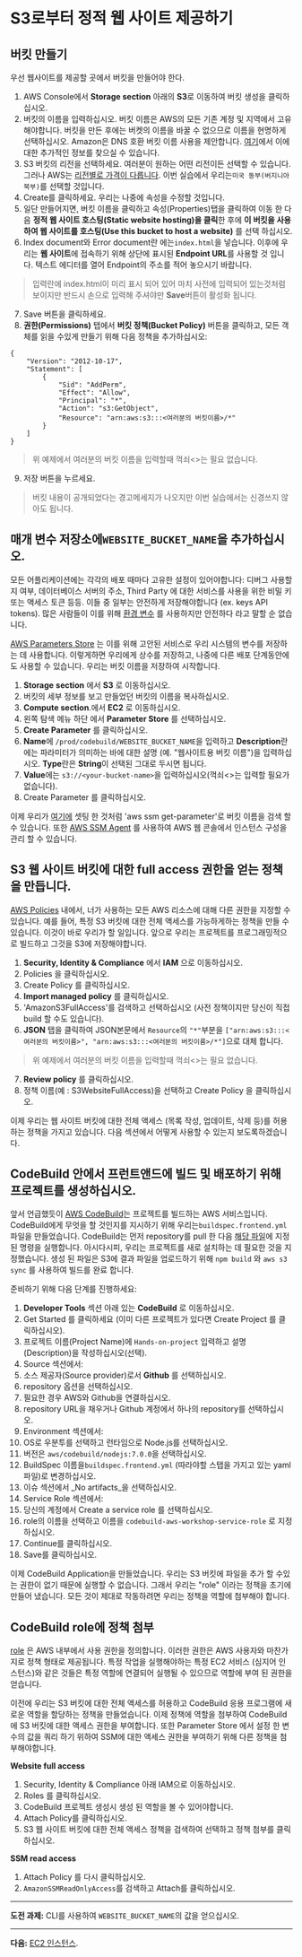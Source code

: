 # S3로부터 정적 웹 사이트 제공하기

## 버킷 만들기

우선 웹사이트를 제공할 곳에서 버킷을 만들어야 한다.

1. AWS Console에서 **Storage section** 아래의 **S3**로 이동하여 버킷 생성을 클릭하십시오.
2. 버킷의 이름을 입력하십시오. 
버킷 이름은 AWS의 모든 기존 계정 및 지역에서 고유해야합니다. 
버킷을 만든 후에는 버켓의 이름을 바꿀 수 없으므로 이름을 현명하게 선택하십시오. 
Amazon은 DNS 호환 버킷 이름 사용을 제안합니다. [여기](https://docs.aws.amazon.com/AmazonS3/latest/dev/BucketRestrictions.html#bucketnamingrules)에서 이에 대한 추가적인 정보를 찾으실 수 있습니다.
3. S3 버킷의 리전을 선택하세요. 여러분이 원하는 어떤 리전이든 선택할 수 있습니다. 그러나 AWS는 [리전별로 가격이 다릅니다](https://aws.amazon.com/s3/pricing/). 이번 실습에서 우리는`미국 동부(버지니아 북부)`를 선택할 것입니다.
4. Create를 클릭하세요. 우리는 나중에 속성을 수정할 것입니다.
5. 일단 만들어지면, 버킷 이름을 클릭하고 속성(Properties)탭을 클릭하여 이동 한 다음 **정적 웹 사이트 호스팅(Static website hosting)을 클릭**한 후에 **이 버킷을 사용하여 웹 사이트를 호스팅(Use this bucket to host a website)** 를 선택 하십시오.
6. Index document와 Error document란 에는`index.html`을 넣습니다. 이후에 우리는 **웹 사이트**에 접속하기 위해 상단에 표시된 **Endpoint URL**를 사용할 것 입니다. 텍스트 에디터를 열어 Endpoint의 주소를 적어 놓으시기 바랍니다.
> 입력란에 index.html이 미리 표시 되어 있어 마치 사전에 입력되어 있는것처럼 보이지만 반드시 손으로 입력해 주셔야만 **Save**버튼이 활성화 됩니다.
7. Save 버튼을 클릭하세요.
8. **권한(Permissions)** 탭에서 **버킷 정책(Bucket Policy)** 버튼을 클릭하고, 모든 객체를 읽을 수있게 만들기 위해 다음 정책을 추가하십시오:
  ```
  {
      "Version": "2012-10-17",
      "Statement": [
          {
              "Sid": "AddPerm",
              "Effect": "Allow",
              "Principal": "*",
              "Action": "s3:GetObject",
              "Resource": "arn:aws:s3:::<여러분의 버킷이름>/*"
          }
      ]
  }
  ```
> 위 예제에서 여러분의 버킷 이름을 입력할때 꺽쇠<>는 필요 없습니다.

9. 저장 버튼을 누르세요.
> 버킷 내용이 공개되었다는 경고메세지가 나오지만 이번 실습에서는 신경쓰지 않아도 됩니다.

## 매개 변수 저장소에`WEBSITE_BUCKET_NAME`을 추가하십시오.

모든 어플리케이션에는 각각의 배포 때마다 고유한 설정이 있어야합니다: 디버그 사용할지 여부, 데이터베이스 서버의 주소, Third Party 에 대한 서비스를 사용을 위한 비밀 키 또는 액세스 토큰 등등. 이들 중 일부는 안전하게 저장해야합니다 (ex. keys API tokens). 많은 사람들이 이를 위해 [환경 변수](https://en.wikipedia.org/wiki/Environment_variable) 를 사용하지만 안전하다 라고 말할 순 없습니다.

[AWS Parameters Store](http://docs.aws.amazon.com/systems-manager/latest/userguide/systems-manager-paramstore.html) 는 이를 위해 고안된 서비스로 우리 시스템의 변수를 저장하는 데 사용합니다. 이렇게하면 우리에게 상수를 저장하고, 나중에 다른 배포 단계동안에도 사용할 수 있습니다. 우리는 버킷 이름을 저장하여 시작합니다.

1. **Storage** **section** 에서 **S3** 로 이동하십시오. 
2. 버킷의 세부 정보를 보고 만들었던 버킷의 이름을 복사하십시오.
3. **Compute section**.에서 **EC2** 로 이동하십시오.
4. 왼쪽 탐색 메뉴 하단 에서 **Parameter Store** 를 선택하십시오.
5. **Create Parameter** 를 클릭하십시오.
6. **Name**에 `/prod/codebuild/WEBSITE_BUCKET_NAME`을 입력하고 **Description**란에는 파라미터가 의미하는 바에 대한 설명 (예. "웹사이트용 버킷 이름")을 입력하십시오. **Type**란은 **String**이 선택된 그대로 두시면 됩니다.
7. **Value**에는 `s3://<your-bucket-name>`을 입력하십시오(꺽쇠<>는 입력할 필요가 없습니다).
8. Create Parameter 를 클릭하십시오.

이제 우리가 [여기에](/buildspec.frontend.yml) 셋팅 한 것처럼 'aws ssm get-parameter'로 버킷 이름을 검색 할 수 있습니다. 또한 [AWS SSM Agent](http://docs.aws.amazon.com/systems-manager/latest/userguide/ssm-agent.html) 를 사용하여 AWS 웹 콘솔에서 인스턴스 구성을 관리 할 수 있습니다.


## S3 웹 사이트 버킷에 대한 full access 권한을 얻는 정책을 만듭니다.

[AWS Policies](http://docs.aws.amazon.com/IAM/latest/UserGuide/access_policies.html) 내에서, 너가 사용하는 모든 AWS 리소스에 대해 다른 권한을 지정할 수 있습니다. 예를 들어, 특정 S3 버킷에 대한 전체 액세스를 가능하게하는 정책을 만들 수 있습니다. 이것이 바로 우리가 할 일입니다. 앞으로 우리는 프로젝트를 프로그래밍적으로 빌드하고 그것을 S3에 저장해야합니다.

1. **Security, Identity & Compliance** 에서 **IAM** 으로 이동하십시오.
2. Policies 을 클릭하십시오.
3. Create Policy 를 클릭하십시오.
4. **Import managed policy** 를 클릭하십시오.
5. 'AmazonS3FullAccess'를 검색하고 선택하십시오 (사전 정책이지만 당신이 직접 build 할 수도 있습니다).
6. **JSON** 탭을 클릭하여 JSON본문에서 `Resource`의 `"*"`부분을 `["arn:aws:s3:::<여러분의 버킷이름>", "arn:aws:s3:::<여러분의 버킷이름>/*"]`으로 대체 합니다. 
> 위 예제에서 여러분의 버킷 이름을 입력할때 꺽쇠<>는 필요 없습니다.
7. **Review policy** 를 클릭하십시오.
8. 정책 이름(예 : S3WebsiteFullAccess)을 선택하고 Create Policy 을 클릭하십시오.

이제 우리는 웹 사이트 버킷에 대한 전체 액세스 (목록 작성, 업데이트, 삭제 등)를 허용하는 정책을 가지고 있습니다. 다음 섹션에서 어떻게 사용할 수 있는지 보도록하겠습니다.

## CodeBuild 안에서 프런트앤드에 빌드 및 배포하기 위해 프로젝트를 생성하십시오.

앞서 언급했듯이 [AWS CodeBuild](https://aws.amazon.com/codebuild/)는 프로젝트를 빌드하는 AWS 서비스입니다. CodeBuild에게 무엇을 할 것인지를 지시하기 위해 우리는`buildspec.frontend.yml` 파일을 만들었습니다. CodeBuild는 먼저 repository를 pull 한 다음 [해당 파일](/buildspec.frontend.yml)에 지정된 명령을 실행합니다. 아시다시피, 우리는 프로젝트를 새로 설치하는 데 필요한 것을 지정했습니다. 생성 된 파일은 S3에 결과 파일을 업로드하기 위해 `npm build` 와 `aws s3 sync` 를 사용하여 빌드를 완료 합니다.

준비하기 위해 다음 단계를 진행하세요:

1. **Developer Tools** 섹션 아래 있는 **CodeBuild** 로 이동하십시오.
2. Get Started 를 클릭하세요 (이미 다른 프로젝트가 있다면 Create Project 를 클릭하십시오).
3. 프로젝트 이름(Project Name)에 `Hands-on-project` 입력하고 설명(Description)을 작성하십시오(선택).
4. Source 섹션에서:
  1. 소스 제공자(Source provider)로서 **Github** 를 선택하십시오.
  2. repository 옵션을 선택하십시오.
  3. 필요한 경우 AWS와 Github을 연결하십시오.
  4. repository URL을 채우거나 Github 계정에서 하나의 repository를 선택하십시오.
5. Environment 섹션에서:
  1. OS로 우분투를 선택하고 런타임으로 Node.js를 선택하십시오.
  2. 버전은 `aws/codebuild/nodejs:7.0.0`을 선택하십시오.
  3. BuildSpec 이름을`buildspec.frontend.yml` (따라야할 스탭을 가지고 있는 yaml 파일)로 변경하십시오.
6. 이슈 섹션에서 _No artifacts_을 선택하십시오.
7. Service Role 섹션에서:
  1. 당신의 계정에서 Create a service role 를 선택하십시오.
  2. role의 이름을 선택하고 이름을 `codebuild-aws-workshop-service-role` 로 지정하십시오.
8. Continue를 클릭하십시오.
9. Save를 클릭하십시오.

이제 CodeBuild Application을 만들었습니다. 우리는 S3 버킷에 파일을 추가 할 수있는 권한이 없기 때문에 실행할 수 없습니다. 그래서 우리는 "role" 이라는 정책을 초기에 만들어 냈습니다. 모든 것이 제대로 작동하려면 우리는 정책을 역할에 첨부해야 합니다.

## CodeBuild role에 정책 첨부

[role](http://docs.aws.amazon.com/IAM/latest/UserGuide/id_roles.html) 은 AWS 내부에서 사용 권한을 정의합니다. 이러한 권한은 AWS 사용자와 마찬가지로 정책 형태로 제공됩니다. 특정 작업을 실행해야하는 특정 EC2 서비스 (심지어 인스턴스)와 같은 것들은 특정 역할에 연결되어 실행될 수 있으므로 역할에 부여 된 권한을 얻습니다.

이전에 우리는 S3 버킷에 대한 전체 액세스를 허용하고 CodeBuild 응용 프로그램에 새로운 역할을 할당하는 정책을 만들었습니다. 이제 정책에 역할을 첨부하여 CodeBuild에 S3 버킷에 대한 액세스 권한을 부여합니다. 또한 Parameter Store 에서 설정 한 변수의 값을 쿼리 하기 위하여 SSM에 대한 액세스 권한을 부여하기 위해 다른 정책을 첨부해야합니다.

**Website full access**

1. Security, Identity & Compliance 아래 IAM으로 이동하십시오. 
2. Roles 를 클릭하십시오.
3. CodeBuild 프로젝트 생성시 생성 된 역할을 볼 수 있어야합니다.
4. Attach Policy를 클릭하십시오.
5. S3 웹 사이트 버킷에 대한 전체 액세스 정책을 검색하여 선택하고 정책 첨부를 클릭하십시오.

**SSM read access**

1. Attach Policy 를 다시 클릭하십시오.
2. `AmazonSSMReadOnlyAccess`를 검색하고 Attach를 클릭하십시오.

---
**도전 과제:** CLI를 사용하여 `WEBSITE_BUCKET_NAME`의 값을 얻으십시오.

---

**다음:** [EC2 인스턴스](/workshop/s3-web-ec2-api-rds/02-EC2-instances.md).

